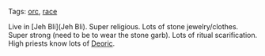Tags: [orc](Orcs), [race](Races)

Live in [Jeh Bli](Jeh Bli). Super religious. Lots of stone jewelry/clothes. Super strong (need to be to wear the stone garb). Lots of ritual scarification. High priests know lots of [Deoric](Deoric).